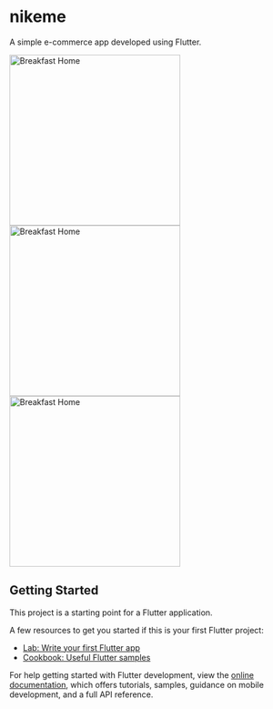 # nikeme

A simple e-commerce app developed using Flutter.

<img src="https://github.com/Ender-Wang/nike-me/assets/33310255/378c06bb-7780-4933-942b-ae4cfeaddca7" alt="Breakfast Home" width="300" height="auto">

<img src="https://github.com/Ender-Wang/nike-me/assets/33310255/21afa8af-003f-40f1-98c1-ffc8b7f40ae9" alt="Breakfast Home" width="300" height="auto">

<img src="https://github.com/Ender-Wang/nike-me/assets/33310255/2c4af51f-d8bf-4b6d-8f02-637766dedf98" alt="Breakfast Home" width="300" height="auto">

## Getting Started

This project is a starting point for a Flutter application.

A few resources to get you started if this is your first Flutter project:

- [Lab: Write your first Flutter app](https://docs.flutter.dev/get-started/codelab)
- [Cookbook: Useful Flutter samples](https://docs.flutter.dev/cookbook)

For help getting started with Flutter development, view the
[online documentation](https://docs.flutter.dev/), which offers tutorials,
samples, guidance on mobile development, and a full API reference.
